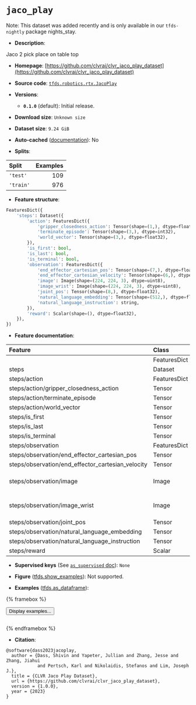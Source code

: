 <div itemscope itemtype="http://schema.org/Dataset">
  <div itemscope itemprop="includedInDataCatalog" itemtype="http://schema.org/DataCatalog">
    <meta itemprop="name" content="TensorFlow Datasets" />
  </div>
  <meta itemprop="name" content="jaco_play" />
  <meta itemprop="description" content="Jaco 2 pick place on table top&#10;&#10;To use this dataset:&#10;&#10;```python&#10;import tensorflow_datasets as tfds&#10;&#10;ds = tfds.load(&#x27;jaco_play&#x27;, split=&#x27;train&#x27;)&#10;for ex in ds.take(4):&#10;  print(ex)&#10;```&#10;&#10;See [the guide](https://www.tensorflow.org/datasets/overview) for more&#10;informations on [tensorflow_datasets](https://www.tensorflow.org/datasets).&#10;&#10;" />
  <meta itemprop="url" content="https://www.tensorflow.org/datasets/catalog/jaco_play" />
  <meta itemprop="sameAs" content="https://github.com/clvrai/clvr_jaco_play_dataset" />
  <meta itemprop="citation" content="@software{dass2023jacoplay,&#10;  author = {Dass, Shivin and Yapeter, Jullian and Zhang, Jesse and Zhang, Jiahui&#10;            and Pertsch, Karl and Nikolaidis, Stefanos and Lim, Joseph J.},&#10;  title = {CLVR Jaco Play Dataset},&#10;  url = {https://github.com/clvrai/clvr_jaco_play_dataset},&#10;  version = {1.0.0},&#10;  year = {2023}&#10;}" />
</div>

# `jaco_play`


Note: This dataset was added recently and is only available in our
`tfds-nightly` package
<span class="material-icons" title="Available only in the tfds-nightly package">nights_stay</span>.

*   **Description**:

Jaco 2 pick place on table top

*   **Homepage**:
    [https://github.com/clvrai/clvr_jaco_play_dataset](https://github.com/clvrai/clvr_jaco_play_dataset)

*   **Source code**:
    [`tfds.robotics.rtx.JacoPlay`](https://github.com/tensorflow/datasets/tree/master/tensorflow_datasets/robotics/rtx/rtx.py)

*   **Versions**:

    *   **`0.1.0`** (default): Initial release.

*   **Download size**: `Unknown size`

*   **Dataset size**: `9.24 GiB`

*   **Auto-cached**
    ([documentation](https://www.tensorflow.org/datasets/performances#auto-caching)):
    No

*   **Splits**:

Split     | Examples
:-------- | -------:
`'test'`  | 109
`'train'` | 976

*   **Feature structure**:

```python
FeaturesDict({
    'steps': Dataset({
        'action': FeaturesDict({
            'gripper_closedness_action': Tensor(shape=(1,), dtype=float32),
            'terminate_episode': Tensor(shape=(3,), dtype=int32),
            'world_vector': Tensor(shape=(3,), dtype=float32),
        }),
        'is_first': bool,
        'is_last': bool,
        'is_terminal': bool,
        'observation': FeaturesDict({
            'end_effector_cartesian_pos': Tensor(shape=(7,), dtype=float32),
            'end_effector_cartesian_velocity': Tensor(shape=(6,), dtype=float32),
            'image': Image(shape=(224, 224, 3), dtype=uint8),
            'image_wrist': Image(shape=(224, 224, 3), dtype=uint8),
            'joint_pos': Tensor(shape=(8,), dtype=float32),
            'natural_language_embedding': Tensor(shape=(512,), dtype=float32),
            'natural_language_instruction': string,
        }),
        'reward': Scalar(shape=(), dtype=float32),
    }),
})
```

*   **Feature documentation**:

Feature                                           | Class        | Shape         | Dtype   | Description
:------------------------------------------------ | :----------- | :------------ | :------ | :----------
                                                  | FeaturesDict |               |         |
steps                                             | Dataset      |               |         |
steps/action                                      | FeaturesDict |               |         |
steps/action/gripper_closedness_action            | Tensor       | (1,)          | float32 |
steps/action/terminate_episode                    | Tensor       | (3,)          | int32   |
steps/action/world_vector                         | Tensor       | (3,)          | float32 |
steps/is_first                                    | Tensor       |               | bool    |
steps/is_last                                     | Tensor       |               | bool    |
steps/is_terminal                                 | Tensor       |               | bool    |
steps/observation                                 | FeaturesDict |               |         |
steps/observation/end_effector_cartesian_pos      | Tensor       | (7,)          | float32 |
steps/observation/end_effector_cartesian_velocity | Tensor       | (6,)          | float32 |
steps/observation/image                           | Image        | (224, 224, 3) | uint8   |
steps/observation/image_wrist                     | Image        | (224, 224, 3) | uint8   |
steps/observation/joint_pos                       | Tensor       | (8,)          | float32 |
steps/observation/natural_language_embedding      | Tensor       | (512,)        | float32 |
steps/observation/natural_language_instruction    | Tensor       |               | string  |
steps/reward                                      | Scalar       |               | float32 |

*   **Supervised keys** (See
    [`as_supervised` doc](https://www.tensorflow.org/datasets/api_docs/python/tfds/load#args)):
    `None`

*   **Figure**
    ([tfds.show_examples](https://www.tensorflow.org/datasets/api_docs/python/tfds/visualization/show_examples)):
    Not supported.

*   **Examples**
    ([tfds.as_dataframe](https://www.tensorflow.org/datasets/api_docs/python/tfds/as_dataframe)):

<!-- mdformat off(HTML should not be auto-formatted) -->

{% framebox %}

<button id="displaydataframe">Display examples...</button>
<div id="dataframecontent" style="overflow-x:auto"></div>
<script>
const url = "https://storage.googleapis.com/tfds-data/visualization/dataframe/jaco_play-0.1.0.html";
const dataButton = document.getElementById('displaydataframe');
dataButton.addEventListener('click', async () => {
  // Disable the button after clicking (dataframe loaded only once).
  dataButton.disabled = true;

  const contentPane = document.getElementById('dataframecontent');
  try {
    const response = await fetch(url);
    // Error response codes don't throw an error, so force an error to show
    // the error message.
    if (!response.ok) throw Error(response.statusText);

    const data = await response.text();
    contentPane.innerHTML = data;
  } catch (e) {
    contentPane.innerHTML =
        'Error loading examples. If the error persist, please open '
        + 'a new issue.';
  }
});
</script>

{% endframebox %}

<!-- mdformat on -->

*   **Citation**:

```
@software{dass2023jacoplay,
  author = {Dass, Shivin and Yapeter, Jullian and Zhang, Jesse and Zhang, Jiahui
            and Pertsch, Karl and Nikolaidis, Stefanos and Lim, Joseph J.},
  title = {CLVR Jaco Play Dataset},
  url = {https://github.com/clvrai/clvr_jaco_play_dataset},
  version = {1.0.0},
  year = {2023}
}
```

